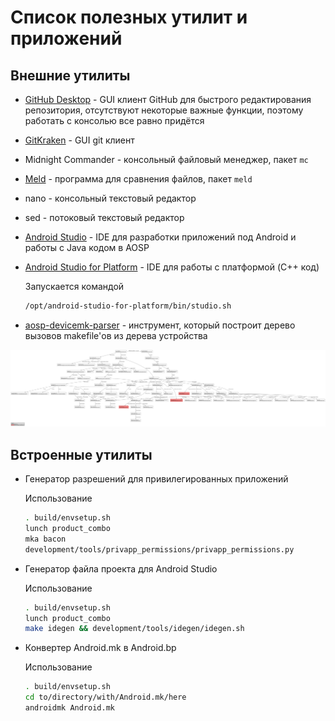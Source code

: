 # Список полезных утилит и приложений

## Внешние утилиты

* [GitHub Desktop](https://github.com/shiftkey/desktop) - GUI клиент GitHub для быстрого редактирования репозитория, отсутствуют некоторые важные функции, поэтому работать с консолью все равно придётся

* [GitKraken](https://www.gitkraken.com/) - GUI git клиент

* Midnight Commander - консольный файловый менеджер, пакет `mc`

* [Meld](https://meld.app/) - программа для сравнения файлов, пакет `meld`

* nano - консольный текстовый редактор

* sed - потоковый текстовый редактор

* [Android Studio](https://developer.android.com/studio) - IDE для разработки приложений под Android и работы с Java кодом в AOSP

* [Android Studio for Platform](https://developer.android.com/studio/platform) - IDE для работы с платформой (C++ код)

  Запускается командой

  ```bash
  /opt/android-studio-for-platform/bin/studio.sh
  ```

* [aosp-devicemk-parser](https://github.com/nkh-lab/aosp-devicemk-parser) - инструмент, который построит дерево вызовов makefile'ов из дерева устройства

![Link to full size image](https://raw.githubusercontent.com/nkh-lab/aosp-devicemk-parser/master/doc/output-examples/ncar_x86.svg)

## Встроенные утилиты

* Генератор разрешений для привилегированных приложений

  Использование

  ```bash
  . build/envsetup.sh
  lunch product_combo
  mka bacon
  development/tools/privapp_permissions/privapp_permissions.py
  ```

* Генератор файла проекта для Android Studio

  Использование
  
  ```bash
  . build/envsetup.sh
  lunch product_combo
  make idegen && development/tools/idegen/idegen.sh
  ```
  
* Конвертер Android.mk в Android.bp

  Использование
  ```bash
  . build/envsetup.sh
  cd to/directory/with/Android.mk/here
  androidmk Android.mk
  ```